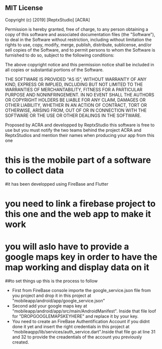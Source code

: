 ﻿## MIT License

Copyright (c) [2019] [ReptxStudio] [ACRA]

Permission is hereby granted, free of charge, to any person obtaining a copy
of this software and associated documentation files (the "Software"), to deal
in the Software without restriction, including without limitation the rights
to use, copy, modify, merge, publish, distribute, sublicense, and/or sell
copies of the Software, and to permit persons to whom the Software is
furnished to do so, subject to the following conditions:

The above copyright notice and this permission notice shall be included in all
copies or substantial portions of the Software.

THE SOFTWARE IS PROVIDED "AS IS", WITHOUT WARRANTY OF ANY KIND, EXPRESS OR
IMPLIED, INCLUDING BUT NOT LIMITED TO THE WARRANTIES OF MERCHANTABILITY,
FITNESS FOR A PARTICULAR PURPOSE AND NONINFRINGEMENT. IN NO EVENT SHALL THE
AUTHORS OR COPYRIGHT HOLDERS BE LIABLE FOR ANY CLAIM, DAMAGES OR OTHER
LIABILITY, WHETHER IN AN ACTION OF CONTRACT, TORT OR OTHERWISE, ARISING FROM,
OUT OF OR IN CONNECTION WITH THE SOFTWARE OR THE USE OR OTHER DEALINGS IN THE
SOFTWARE.

Proposed by ACRA 
and developped by ReptxStudio
this software is free to use but you must notify the two teams behind the project ACRA and ReptxStudios 
and mention their names when producing your app from this one

# this is the mobile part of a software to collect data 

#it has been developped using FireBase and Flutter

# you need to link a firebase project to this one and the web app to make it work 

# you will aslo have to provide a google maps key in order to have the map working and display data on it 


##to set things up this is the process to follow 
  -  First from FireBase console importe the google_service.json file from you project
   and drop it in this project at "mobileapp/android/app/google_service.json"
  -  Second add your google maps key at 
  "mobileapp/android/app/src/main/AndroidManifest". Inside that file loof for "DROPGOOGLEMAPSKEYHERE" and replace it by your key. 
  -  You need to create an FireBase Authentification Account if you didnt done it yet and insert the right credentials in this project at
  "mobileaqpp/lib/services/auth_service.dart".Inside that file go at line 31 and 32 to provide the creadentials of the account you previously created.




